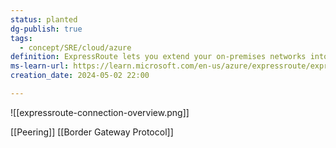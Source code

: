 ```yaml
---
status: planted
dg-publish: true
tags:
  - concept/SRE/cloud/azure
definition: ExpressRoute lets you extend your on-premises networks into the Microsoft cloud over a private connection with the help of a connectivity provider.
ms-learn-url: https://learn.microsoft.com/en-us/azure/expressroute/expressroute-introduction
creation_date: 2024-05-02 22:00

---
```


![[expressroute-connection-overview.png]]

[[Peering]]
[[Border Gateway Protocol]]
